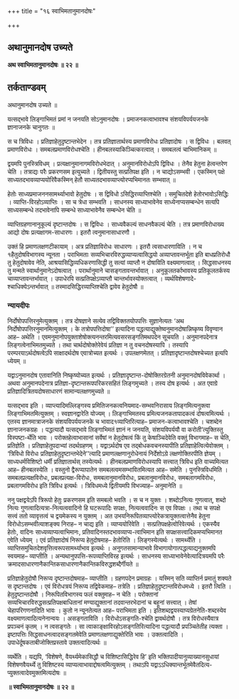 +++
title = "१६ स्वाभिमतानुमानदोषः"

+++


## अथानुमानदोष उच्यते

**अथ स्वाभिमतानुमानदोषः ॥ २२ ॥**

## **तर्कताण्डवम्**

अथानुमानदोष उच्यते ॥

यत्सद्भावे लिङ्गाभिमतं प्रमां न जनयति सोऽनुमानदोषः । प्रमाजनकत्वाभावश्च संशयविपर्ययजनके ज्ञानाजनके चानुगतः ॥

स च त्रिविधः । प्रतिज्ञाहेतुदृष्टान्तभेदेन । तत्र प्रतिज्ञातार्थस्य प्रमाणविरोधः प्रतिज्ञादोषः । स द्विविधः । बलवत् प्रमाणविरोधः । समबलप्रमाणविरोधश्चेति । हीनबलस्याकिञ्चित्करत्वात् । समबलत्वं चाभिमानिकम् ॥

द्वयमपि पुनस्त्रिविधम् । प्रत्यक्षानुमानागमविरोधभेदात् । अनुमानविरोधोऽपि द्विविधः । तेनैव हेतुना हेत्वन्तरेण चेति । तत्राद्यः परैः प्रकरणसम इत्युच्यते । द्वितीयस्तु सत्प्रतिपक्ष इति । न चाद्योऽसम्भवी । एकस्मिन् पक्षे साध्यतदभावव्याप्ययोरिवैकस्मिन् हेतौ साध्यतदभावव्याप्त्योरप्यभिमानतः सम्भवात् ॥

हेतोः साध्यप्रमाजननसामर्थ्याभावो हेतुदोषः । स द्विविधो ऽसिद्धिरव्याप्तिश्चेति । समुचितदेशे हेतोरभावोऽसिद्धिः । व्याप्ति-विरहोऽव्याप्तिः । सा च त्रेधा सम्भवति । साधनस्य साध्याभावेनेव साध्येनाप्यसम्बन्धेन सत्यपि साध्यसम्बन्धे तदभावेनापि सम्बन्धे साध्याभावेनैव सम्बन्धेन चेति ॥

व्याप्तिग्रहणानानुकूल्यं दृष्टान्तदोषः । स द्विविधः । साध्यवैकल्यं साधनवैकल्यं चेति । तत्र प्रमाणविरोधाख्य आद्यो दोषः प्रत्यक्षागम-साधारणः । इतरौ त्वनुमानासाधारणौ ।

उक्तं हि प्रमाणलक्षणटीकायाम् । अत्र प्रतिज्ञाविरोधः साधारणः । इतरौ त्वसाधारणाविति । न च १हैतुदोषविभागस्य न्यूनता । पराभिमताः सव्यभिचारविरुद्धव्याप्यत्वासिद्धयो अव्याप्तावन्तर्भूता इति बाधप्रतिरोधौ तु हेतुदोषावेव नेति, आश्रयासिद्धिव्यधिकरणासिद्धी तु सत्यां व्याप्तौ न दोषाविति वक्ष्यमाणत्वात् । सिद्धसाधनस्य तु मन्मते स्वार्थानुमानेऽदोषत्वात् । परार्थानुमाने चासङ्गतावन्तर्भावात् । अनुकूलतर्काभावस्य प्रतिकूलतर्कस्य चाव्याप्तावन्तर्भावात् । उपाधेरपि सत्प्रतिपक्षेऽव्याप्तौ चान्तर्भावस्योक्तत्वात् । व्यर्थविशेषणादे-श्चाधिक्येऽन्तर्भावात् ॥ तस्मादसिद्धिरव्याप्तिश्चेति द्वावेव हेतुदोषौ ॥

### **न्यायदीपः**

निर्दोषोपपत्तिरनुमेत्युक्तम् । तत्र दोषज्ञाने सत्येव तद्विविक्ततयोपपत्तिः सुज्ञानेत्यतः ‘अथ निर्दोषोपपत्तिरनुमानमित्युक्तम् । के तत्रोपपत्तिदोषा’’ इत्यादिना पद्धत्याद्युक्तेष्वनुमानदोषान्निष्कृष्य विवृण्वान आह– अथेति । एवमनुमानोपयुक्ताशेषोक्त्यनन्तरमित्यवसरसङ्गतिमथपदेन सूचयति । अनुमानपदेनात्र लिङ्गत्वेनाभिमतमुच्यते । तथा चार्थदोषोक्तेरेवेयं प्रतिज्ञा न तु वचनदोषस्यापि । तस्यापि परम्परयाऽर्थदोषत्वेऽपि साक्षादर्थदोष एवात्रोच्यत इत्यर्थः । उपलक्षणमेतत् । प्रतिज्ञादृष्टान्तदोषश्चेच्यत इत्यपि ध्येयम् ॥

यद्वाऽनुमानदोष एतावानिति निष्कृष्योच्यत इत्यर्थः । प्रतिज्ञादृष्टान्त-दोषोक्तिरग्रेतनी अनुमानदोषविवेकार्था । अथवा अनुमानपदेनात्र प्रतिज्ञा-दृष्टान्तरूपपरिकरसहितं लिङ्गमुच्यते । तस्य दोष इत्यर्थः । अत एवाग्रे प्रतिज्ञादित्रितयदोषसाधारणं सामान्यलक्षणमुच्यते ॥

यत्सद्भाव इति । व्याप्त्यादिमल्लिङ्गस्य प्रमितिजनकत्वनियमाद-सम्भवनिरासाय लिङ्गमित्यनुक्त्वा लिङ्गाभिमतमित्युक्तम् । स्वज्ञानद्वारेति योज्यम् । लिङ्गाभिमतस्य प्रमित्यजनकतापादकत्वं दोषत्वमित्यर्थः । एतस्य ज्ञानमात्राजनके संशयविपर्ययजनके च भावाद१व्याप्तिरित्याह– प्रमाजन-कत्वाभावश्चेति । चशब्देन ज्ञानाजनकग्रहः । पद्धत्यादौ यत्सद्भावे लिङ्गाभिमतं ज्ञानं न जनयति, संशयविपर्ययौ वा करोती’त्युक्तिस्तु विस्पष्टा-र्थेति भावः । परोक्तहेत्वाभासानां सर्वेषां न हेतुदोषत्वं किं तु केषाञ्चिदेवेति वक्तुं विभागमाह– स चेति, प्रतिज्ञेति । प्रतिज्ञाहेतुपदाभ्यां तदर्थग्रहणम् । यद्वाऽर्थदोष एव तद्बोधकवचनस्यापीति प्रतिज्ञाहेत्वित्येवोक्तम् । ‘त्रिविधो विरोधः प्रतिज्ञाहेतुदृष्टान्तभेदेने’’त्यादि प्रमाणलक्षणानुरोधेनायं निर्देशोऽग्रे लक्षणोक्तिरपीति ज्ञेयम् । साध्यधर्मविशिष्टो धर्मी प्रतिज्ञातार्थस् तस्येत्यर्थः । हीनबलप्रमाणविरोधस्यापि सत्त्वात् त्रिविध इति वाच्यमित्यत आह– हीनबलस्येति । वस्तुनो द्वैरूप्यापातेन समबलत्वमसम्भावितमित्यत आह– समेति । पुनस्त्रिविधमिति । समबलप्रत्यक्षविरोधः, प्रबलप्रत्यक्ष-विरोधः, समबलानुमानविरोधः, प्रबलानुमानविरोधः, समबलागमविरोधः, प्रबलागमविरोध इति त्रिविध इत्यर्थः । त्रिविधमध्ये द्वितीयमपि विभज्याह– अनुमानेति ॥

ननु पक्षद्वयेऽपि त्रिरूपो हेतुः प्रकरणसम इति समबलो भवति । स च न युक्तः । शब्दोऽनित्यः गुणत्वात्, शब्दो नित्यः गुणत्वादित्यत्रा-नित्यत्ववादिनो हि घटरूपादिः सपक्षः, नित्यत्ववादिनः स एव विपक्षः । तथा च सपक्षे सत्त्वं ततो व्यावृत्तत्वं च द्वयमेकस्य न युक्तम् । अत उभयनिरूपितव्याप्त्योरेकत्रायुक्तत्वात्तेनैव हेतुना विरोधोऽसम्भवीत्याशङ्क्य निराह– न चाद्य इति । व्याप्ययोरिवेति । सत्प्रतिपक्षहेत्वोरिवेत्यर्थः । एकस्यैव हेतोः, वादिनः साध्यव्याप्यत्वाभिमानः, प्रतिवादिनस्तदभावव्याप्य-त्वाभिमान इति सपक्षसत्त्वादिकमप्यभिमानत एवेति ध्येयम् । एवं प्रतिज्ञादोषं निरूप्य हेतुदोषमाह– हेतोरिति । लिङ्गस्येत्यर्थः । सामर्थ्येति । व्याप्तिसमुचितदेशवृत्तित्वरूपसामर्थ्याभाव इत्यर्थः । अनुगतसामान्याभावे विभागायोगात्पद्धत्याद्यनुक्तमपि स्वयमाह– व्याप्तीति । अन्यथानुपपत्ति-रूपव्याप्तिविरह इत्यर्थः । साधनस्य साध्याभावेनेवेत्यादित्रयमपि परैः क्रमादसाधारणानैकान्तिकसाधारणानैकान्तिकविरुद्धशब्दैर्गीयते ॥

प्रतिज्ञाहेतुदोषौ निरूप्य दृष्टान्तदोषमाह– व्याप्तीति । ग्रहणपदेन प्रमाग्रहः । यस्मिन् सति व्याप्तिर्न प्रमातुं शक्यते स दृष्टान्तदोषः । एवं विरोधत्रयं निरूप्य तद्विवेकमाह– तत्रेति । प्रतिज्ञाहेतुदृष्टान्तविरोधमध्ये । इतरौ त्विति । हेतुदृष्टान्तदोषौ । निरूपितविभागस्य फलं वक्तुमाह– न चेति । परोक्तानां सव्यभिचारविरुद्धसत्प्रतिपक्षबाधितानां मण्याद्युक्तानां तदवान्तरभेदानां च बहूनां सत्त्वात् । तेषां चेहापरिगणनादिति भावः । कुतो न न्यूनतेत्यत आह– पराभिमता इति । इतिशब्दद्वयस्याप्यग्रेतनेति-शब्दस्येव वक्ष्यमाणत्वादित्यनेनान्वयः । असङ्गताविति । विरोधोऽसङ्गति-श्चेति द्वावर्थदोषौ । तत्र विरोधस्यैवात्र प्रपञ्चनं कृतम् । न त्वसङ्गतेः । सा त्वाकाङ्क्षाविरहोऽसङ्गतिरित्यादिना पद्धत्यादौ प्रपञ्चितेतीह त्यक्ता । इष्टापत्तिः सिद्धसाधनत्वादसङ्गतमेवेति प्रमाणलक्षणाद्युक्तेरिति भावः । उक्तत्वादिति । उपाधेर्दूषकताबीजोक्तिप्रस्तावे उक्तत्वादित्यर्थः ॥

व्यर्थेति । यद्यपि, ‘विशेषणे, वैयर्थ्यमेकासिद्धौ च विशिष्टासिद्धिरेव हि’ इति भक्तिपादीयानुव्याख्यानसुधायां विशेषणवैयर्थ्ये तु विशिष्टस्य व्याप्यत्वाभावाद्दोषत्वमित्युक्तम् । तथाऽपि यद्वाऽऽधिक्यान्तर्भूतमेवैतदित्य-प्युक्तत्वादेवमुक्तमित्यदोषः ॥

**॥ स्वाभिमतानुमानदोषः ॥ २२ ॥**

